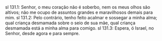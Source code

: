 sl 131.1: Senhor, o meu coração não é soberbo, nem os meus olhos são altivos; não me ocupo de assuntos grandes e maravilhosos demais para mim.
sl 131.2: Pelo contrário, tenho feito acalmar e sossegar a minha alma; qual criança desmamada sobre o seio de sua mãe, qual criança desmamada está a minha alma para comigo.
sl 131.3: Espera, ó Israel, no Senhor, desde agora e para sempre.
